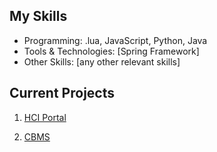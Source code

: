 ## My Skills
- Programming: .lua, JavaScript, Python, Java
- Tools & Technologies: [Spring Framework]
- Other Skills: [any other relevant skills]

## Current Projects
1. [HCI Portal](https://github.com/peacdo/hci-portal)

2. [CBMS](https://peacdo.dev)
